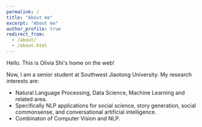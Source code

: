 ```yaml
---
permalink: /
title: "About me"
excerpt: "About me"
author_profile: true
redirect_from: 
  - /about/
  - /about.html
---
```


Hello. This is Olivia Shi's home on the web!

Now, I am a senior student at Southwest Jiaotong University. My research interests are:
* Natural Language Processing, Data Science, Machine Learning and related area. 
* Specifically NLP applications for social science, story generation, social commonsense, and conversational artificial intelligence.
* Combinaton of Computer Vision and NLP.

